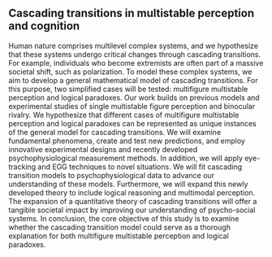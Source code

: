 ## **Cascading transitions in multistable perception and cognition**

Human nature comprises multilevel complex systems, and we hypothesize that these systems 
undergo critical changes through cascading transitions. For example, 
individuals who become extremists are often part of a massive societal shift, such as polarization.
To model these complex systems, we aim to develop a general mathematical model of cascading transitions. 
For this purpose, two simplified cases will be tested: multifigure multistable perception and logical paradoxes. 
Our work builds on previous models and experimental studies of single multistable figure perception and 
binocular rivalry. We hypothesize that different cases of multifigure multistable perception 
and logical paradoxes can be represented as unique instances of the general model for cascading transitions. 
We will examine fundamental phenomena, create and test new predictions, and 
employ innovative experimental designs and recently developed psychophysiological measurement methods. 
In addition, we will apply eye-tracking and EGG techniques to novel situations. 
We will fit cascading transition models to psychophysiological data to advance our understanding of these models. 
Furthermore, we will expand this newly developed theory to include logical reasoning and multimodal perception.
The expansion of a quantitative theory of cascading transitions will offer a tangible societal impact
by improving our understanding of psycho-social systems. In conclusion, the core objective of this study is 
to examine whether the cascading transition model could serve as a thorough explanation 
for both multifigure multistable perception and logical paradoxes.
